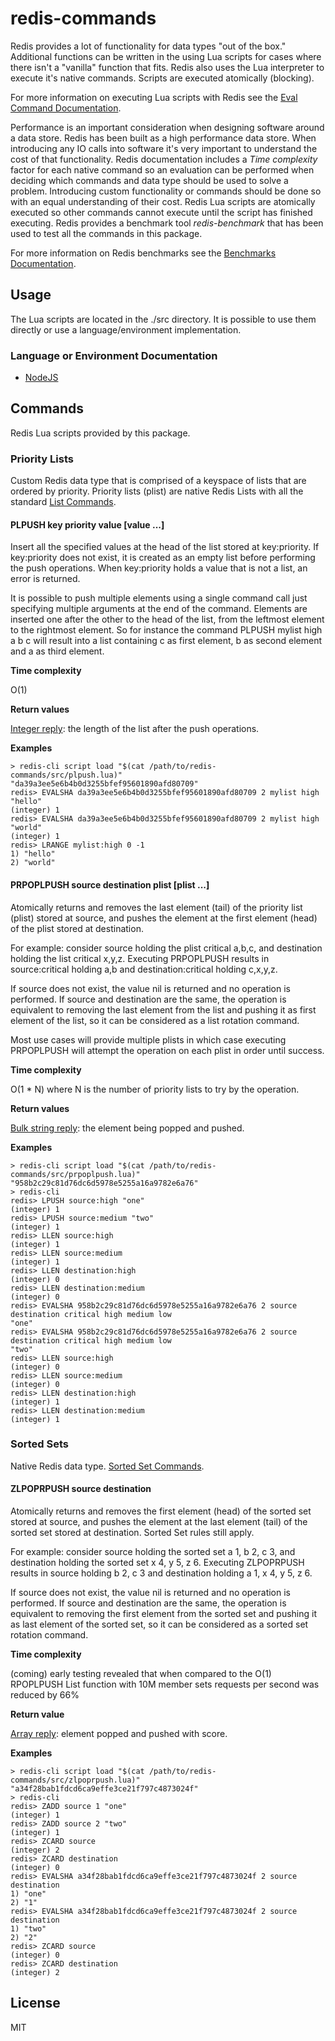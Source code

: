 # redis-commands

Redis provides a lot of functionality for data types "out of the box." Additional functions can be written in the using Lua scripts
for cases where there isn't a "vanilla" function that fits. Redis also uses the Lua interpreter to execute it's native commands. Scripts
are executed atomically (blocking).

For more information on executing Lua scripts with Redis see the [Eval Command Documentation](http://redis.io/commands/eval).

Performance is an important consideration when designing software around a data store. Redis has been built as a high performance data store. When
introducing any IO calls into software it's very important to understand the cost of that functionality. Redis documentation includes a *Time complexity* 
factor for each native command so an evaluation can be performed when deciding which commands and data type should be used to solve a problem. Introducing 
custom functionality or commands should be done so with an equal understanding of their cost. Redis Lua scripts are atomically executed so other commands
cannot execute until the script has finished executing. Redis provides a benchmark tool *redis-benchmark* that has been used to test all the commands in 
this package.

For more information on Redis benchmarks see the [Benchmarks Documentation](http://redis.io/topics/benchmarks).

## Usage

The Lua scripts are located in the ./src directory. It is possible to use them directly or use a language/environment implementation.

### Language or Environment Documentation

- [NodeJS](docs/nodejs.md)

## Commands

Redis Lua scripts provided by this package.

### Priority Lists

Custom Redis data type that is comprised of a keyspace of lists that are ordered by priority. Priority lists (plist) are native Redis Lists with all the 
standard [List Commands](http://redis.io/commands#list).

#### PLPUSH key priority value [value ...]

Insert all the specified values at the head of the list stored at key:priority. If key:priority does not exist, it is created as an empty list before performing 
the push operations. When key:priority holds a value that is not a list, an error is returned.

It is possible to push multiple elements using a single command call just specifying multiple arguments at the end of the command. Elements are inserted 
one after the other to the head of the list, from the leftmost element to the rightmost element. So for instance the command PLPUSH mylist high a b c will result 
into a list containing c as first element, b as second element and a as third element.

**Time complexity**

O(1)

**Return values**

[Integer reply](http://redis.io/topics/protocol#integer-reply): the length of the list after the push operations.

**Examples**

```
> redis-cli script load "$(cat /path/to/redis-commands/src/plpush.lua)"
"da39a3ee5e6b4b0d3255bfef95601890afd80709"
redis> EVALSHA da39a3ee5e6b4b0d3255bfef95601890afd80709 2 mylist high "hello"
(integer) 1
redis> EVALSHA da39a3ee5e6b4b0d3255bfef95601890afd80709 2 mylist high "world"
(integer) 1
redis> LRANGE mylist:high 0 -1
1) "hello"
2) "world"
```

#### PRPOPLPUSH source destination plist [plist ...]

Atomically returns and removes the last element (tail) of the priority list (plist) stored at source, and pushes the element at the first element (head) of the plist stored at destination.

For example: consider source holding the plist critical a,b,c, and destination holding the list critical x,y,z. Executing PRPOPLPUSH results in source:critical holding a,b and 
destination:critical holding c,x,y,z.

If source does not exist, the value nil is returned and no operation is performed. If source and destination are the same, the operation is equivalent to removing the last element from the 
list and pushing it as first element of the list, so it can be considered as a list rotation command.

Most use cases will provide multiple plists in which case executing PRPOPLPUSH will attempt the operation on each plist in order until success.

**Time complexity**

O(1 * N) where N is the number of priority lists to try by the operation.

**Return values**

[Bulk string reply](http://redis.io/topics/protocol#bulk-string-reply): the element being popped and pushed.

**Examples**

```
> redis-cli script load "$(cat /path/to/redis-commands/src/prpoplpush.lua)"
"958b2c29c81d76dc6d5978e5255a16a9782e6a76"
> redis-cli
redis> LPUSH source:high "one"
(integer) 1
redis> LPUSH source:medium "two"
(integer) 1
redis> LLEN source:high
(integer) 1
redis> LLEN source:medium
(integer) 1
redis> LLEN destination:high
(integer) 0
redis> LLEN destination:medium
(integer) 0
redis> EVALSHA 958b2c29c81d76dc6d5978e5255a16a9782e6a76 2 source destination critical high medium low
"one"
redis> EVALSHA 958b2c29c81d76dc6d5978e5255a16a9782e6a76 2 source destination critical high medium low
"two"
redis> LLEN source:high
(integer) 0
redis> LLEN source:medium
(integer) 0
redis> LLEN destination:high
(integer) 1
redis> LLEN destination:medium
(integer) 1
```

### Sorted Sets

Native Redis data type. [Sorted Set Commands](http://redis.io/commands#sorted_set).

#### ZLPOPRPUSH source destination

Atomically returns and removes the first element (head) of the sorted set stored at source, and pushes the element at the last element (tail) of the sorted set stored 
at destination. Sorted Set rules still apply.

For example: consider source holding the sorted set a 1, b 2, c 3, and destination holding the sorted set x 4, y 5, z 6. Executing ZLPOPRPUSH results in source holding b 2, c 3 and destination 
holding a 1, x 4, y 5, z 6.

If source does not exist, the value nil is returned and no operation is performed. If source and destination are the same, the operation is equivalent to 
removing the first element from the sorted set and pushing it as last element of the sorted set, so it can be considered as a sorted set rotation command.

**Time complexity**

(coming) early testing revealed that when compared to the O(1) RPOPLPUSH List function with 10M member sets requests per second was reduced by 66%

**Return value**

[Array reply](http://redis.io/topics/protocol#array-reply): element popped and pushed with score.

**Examples**

```
> redis-cli script load "$(cat /path/to/redis-commands/src/zlpoprpush.lua)"
"a34f28bab1fdcd6ca9effe3ce21f797c4873024f"
> redis-cli
redis> ZADD source 1 "one"
(integer) 1
redis> ZADD source 2 "two"
(integer) 1
redis> ZCARD source
(integer) 2
redis> ZCARD destination
(integer) 0
redis> EVALSHA a34f28bab1fdcd6ca9effe3ce21f797c4873024f 2 source destination
1) "one"
2) "1"
redis> EVALSHA a34f28bab1fdcd6ca9effe3ce21f797c4873024f 2 source destination
1) "two"
2) "2"
redis> ZCARD source
(integer) 0
redis> ZCARD destination
(integer) 2
```

## License

MIT